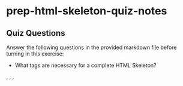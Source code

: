 # prep-html-skeleton-quiz-notes

## Quiz Questions

Answer the following questions in the provided markdown file before turning in this exercise:

- What tags are necessary for a complete HTML Skeleton?
<!DOCTYPE html>, <html>, <head>, <title>, <body>

- What type of content belongs within the `<head>` of an HTML document?
<meta charset="UTF-8">, <title>, <link rel="stylesheet" href="style.css">, <script>

- What type of content belongs within the `<body>` of an HTML document?
<h1>, <h6>, <p>, <ol>, <ul>, <img>, <video>, <audio>, <iframe>, <form>, <input>, <textarea>

- Where must the `DOCTYPE` declaration appear in a valid HTML document?
  Must be the very first thing in HTML document, before <html> tag

## Notes

All student notes should be written here.

How to write `Code Examples` in markdown

for JS:

```javascript
const data = 'Howdy';
```

for HTML:

```html
<div>
  <p>This is text content</p>
</div>
```

for CSS:

```css
div {
  width: 100%;
}
```
